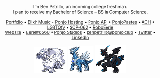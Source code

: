 <div align="center">
  I'm Ben Petrillo, an incoming college freshman.
</div>

<div align="center">
  I plan to receive my Bachelor of Science – BS in Computer Science.
</div>

<br>

<div align="center">
  <a href="https://benpetrillo.dev/projects">Portfolio</a> •
  <a href="https://docs.ponjo.club">Elixir Music</a> •
  <a href="https://app.ponjo.club/hosting">Ponjo Hosting</a> •
  <a href="https://app.ponjo.club">Ponjo API</a> •
  <a href="https://pastes.ponjo.club">PonjoPastes</a> •
  <a href="https://github.com/Eerie6560/AdvancedCommandHandler">ACH</a> •
  <a href="https://ponjo.club/lgbtqfy">LGBTQfy</a> •
  <a href="https://github.com/Eerie6560/SCP-062-OS">SCP-062</a> •
  <a href="https://github.com/Eerie6560/RoboEerie">RoboEerie</a>
</div>

<div align="center">
  <a href="https://benpetrillo.dev">Website</a> •
  <a href="https://discordapp.com/users/460177285954142208">Eerie#6560</a> •
  <a href="https://ponjo.club">Ponjo Studios</a> •
  <a href="mailto:benpetrillo@ponjo.club">benpetrillo@ponjo.club</a> •
  <a href="https://twitter.com/Eerie6560">Twitter</a> •
  <a href="https://www.linkedin.com/in/ben-petrillo-174a43202/">LinkedIn</a>
</div>

<br>

<div align="center">
  <img src="https://raw.githubusercontent.com/PokeAPI/sprites/master/sprites/pokemon/versions/generation-v/black-white/animated/643.gif">
  <img src="https://raw.githubusercontent.com/PokeAPI/sprites/master/sprites/pokemon/versions/generation-v/black-white/animated/483.gif">
  <img src="https://raw.githubusercontent.com/PokeAPI/sprites/master/sprites/pokemon/versions/generation-v/black-white/animated/644.gif">
</div>
